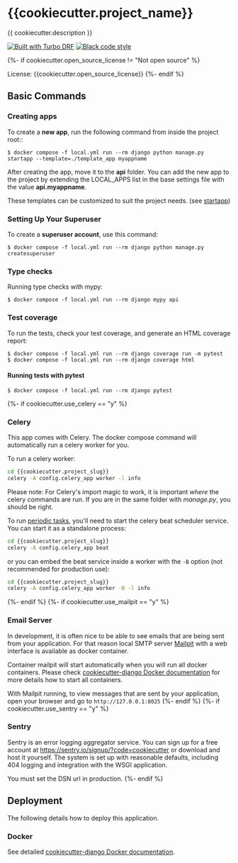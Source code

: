 # {{cookiecutter.project_name}}

{{ cookiecutter.description }}

[![Built with Turbo DRF](https://img.shields.io/badge/built%20with-Turbo%20DRF-ff69b4.svg?logo=cookiecutter)](https://github.com/turbomarko/turbo-drf/)
[![Black code style](https://img.shields.io/badge/code%20style-black-000000.svg)](https://github.com/ambv/black)

{%- if cookiecutter.open_source_license != "Not open source" %}

License: {{cookiecutter.open_source_license}}
{%- endif %}

## Basic Commands

### Creating apps

To create a **new app**, run the following command from inside the project root::

    $ docker compose -f local.yml run --rm django python manage.py startapp --template=./template_app myappname

After creating the app, move it to the **api** folder.
You can add the new app to the project by extending the LOCAL_APPS list in the base settings file with the value **api.myappname**.

These templates can be customized to suit the project needs. (see [startapp](https://docs.djangoproject.com/en/dev/ref/django-admin/#startapp))

### Setting Up Your Superuser

To create a **superuser account**, use this command:

    $ docker compose -f local.yml run --rm django python manage.py createsuperuser

### Type checks

Running type checks with mypy:

    $ docker compose -f local.yml run --rm django mypy api

### Test coverage

To run the tests, check your test coverage, and generate an HTML coverage report:

    $ docker compose -f local.yml run --rm django coverage run -m pytest
    $ docker compose -f local.yml run --rm django coverage html

#### Running tests with pytest

    $ docker compose -f local.yml run --rm django pytest
{%- if cookiecutter.use_celery == "y" %}

### Celery

This app comes with Celery. The docker compose command will automatically run a celery worker for you.

To run a celery worker:

```bash
cd {{cookiecutter.project_slug}}
celery -A config.celery_app worker -l info
```

Please note: For Celery's import magic to work, it is important _where_ the celery commands are run. If you are in the same folder with _manage.py_, you should be right.

To run [periodic tasks](https://docs.celeryq.dev/en/stable/userguide/periodic-tasks.html), you'll need to start the celery beat scheduler service. You can start it as a standalone process:

```bash
cd {{cookiecutter.project_slug}}
celery -A config.celery_app beat
```

or you can embed the beat service inside a worker with the `-B` option (not recommended for production use):

```bash
cd {{cookiecutter.project_slug}}
celery -A config.celery_app worker -B -l info
```

{%- endif %}
{%- if cookiecutter.use_mailpit == "y" %}

### Email Server

In development, it is often nice to be able to see emails that are being sent from your application. For that reason local SMTP server [Mailpit](https://github.com/axllent/mailpit) with a web interface is available as docker container.

Container mailpit will start automatically when you will run all docker containers.
Please check [cookiecutter-django Docker documentation](http://cookiecutter-django.readthedocs.io/en/latest/deployment-with-docker.html) for more details how to start all containers.

With Mailpit running, to view messages that are sent by your application, open your browser and go to `http://127.0.0.1:8025`
{%- endif %}
{%- if cookiecutter.use_sentry == "y" %}

### Sentry

Sentry is an error logging aggregator service. You can sign up for a free account at <https://sentry.io/signup/?code=cookiecutter> or download and host it yourself.
The system is set up with reasonable defaults, including 404 logging and integration with the WSGI application.

You must set the DSN url in production.
{%- endif %}

## Deployment

The following details how to deploy this application.

### Docker

See detailed [cookiecutter-django Docker documentation](http://cookiecutter-django.readthedocs.io/en/latest/deployment-with-docker.html).

